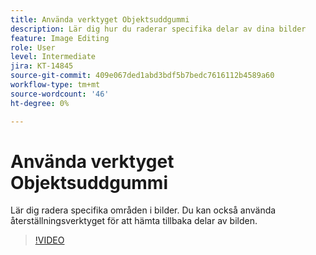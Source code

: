 ```yaml
---
title: Använda verktyget Objektsuddgummi
description: Lär dig hur du raderar specifika delar av dina bilder
feature: Image Editing
role: User
level: Intermediate
jira: KT-14845
source-git-commit: 409e067ded1abd3bdf5b7bedc7616112b4589a60
workflow-type: tm+mt
source-wordcount: '46'
ht-degree: 0%

---
```


# Använda verktyget Objektsuddgummi

Lär dig radera specifika områden i bilder. Du kan också använda återställningsverktyget för att hämta tillbaka delar av bilden.

>[!VIDEO](https://video.tv.adobe.com/v/3427019?quality=12&learn=on&hidetitle=true)
